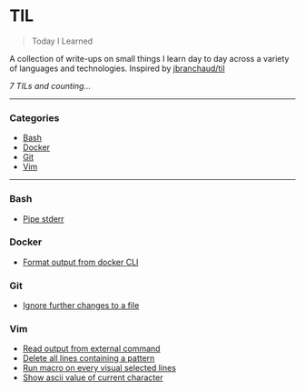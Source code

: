 # TIL

> Today I Learned

A collection of write-ups on small things I learn day to day across a variety of
languages and technologies. Inspired by [jbranchaud/til](https://github.com/jbranchaud/til)

_7 TILs and counting..._

---

### Categories

* [Bash](#bash)
* [Docker](#docker)
* [Git](#git)
* [Vim](#vim)

---

### Bash
- [Pipe stderr](bash/pipe-stderr.md)

### Docker
- [Format output from docker CLI](docker/format-output-from-docker-cli.md)

### Git
- [Ignore further changes to a file](git/ignore-further-changes-to-a-file.md)

### Vim
- [Read output from external command](vim/read-output-from-external-command.md)
- [Delete all lines containing a pattern](vim/delete-all-lines-containing-a-pattern.md)
- [Run macro on every visual selected lines](vim/run-macro-on-every-visual-selected-lines.md)
- [Show ascii value of current character](vim/show-ascii-value-of-current-character.md)
